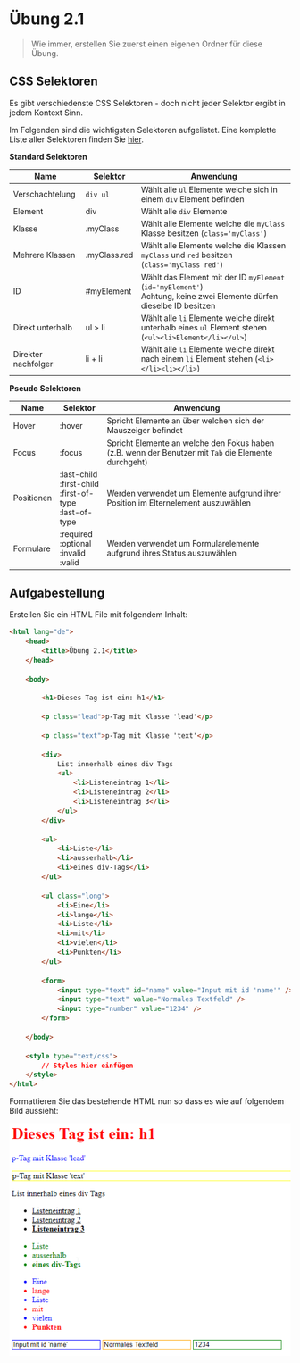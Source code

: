 # Übung 2.1 #

> Wie immer, erstellen Sie zuerst einen eigenen Ordner für diese Übung.

## CSS Selektoren ##

Es gibt verschiedenste CSS Selektoren - doch nicht jeder Selektor ergibt in jedem
Kontext Sinn.

Im Folgenden sind die wichtigsten Selektoren aufgelistet. Eine komplette Liste aller Selektoren finden
Sie [hier](https://www.w3schools.com/cssref/css_selectors.asp).

**Standard Selektoren**

| Name | Selektor | Anwendung |
| --- | --- | --- |
| Verschachtelung | `div ul` | Wählt alle `ul` Elemente welche sich in einem `div` Element befinden |
| Element | div | Wählt alle `div` Elemente |
| Klasse | .myClass | Wählt alle Elemente welche die `myClass` Klasse besitzen (`class='myClass'`) |
| Mehrere Klassen | .myClass.red | Wählt alle Elemente welche die Klassen `myClass` und `red` besitzen (`class='myClass red'`) |
| ID | #myElement | Wählt das Element mit der ID `myElement` (`id='myElement'`)<br />Achtung, keine zwei Elemente dürfen dieselbe ID besitzen |
| Direkt unterhalb | ul > li | Wählt alle `li` Elemente welche direkt unterhalb eines `ul` Element stehen (`<ul><li>Element</li></ul>`) |
| Direkter nachfolger | li + li | Wählt alle `li` Elemente welche direkt nach einem `li` Element stehen (`<li></li><li></li>`) |

**Pseudo Selektoren**

| Name | Selektor | Anwendung |
| --- | --- | --- |
| Hover | :hover | Spricht Elemente an über welchen sich der Mauszeiger befindet |
| Focus | :focus | Spricht Elemente an welche den Fokus haben (z.B. wenn der Benutzer mit `Tab` die Elemente durchgeht) |
| Positionen | :last-child<br />:first-child<br />:first-of-type<br />:last-of-type | Werden verwendet um Elemente aufgrund ihrer Position im Elternelement auszuwählen |
| Formulare | :required<br />:optional<br />:invalid<br />:valid | Werden verwendet um Formularelemente aufgrund ihres Status auszuwählen |


## Aufgabestellung ##

Erstellen Sie ein HTML File mit folgendem Inhalt:

```html
<html lang="de">
    <head>
        <title>Übung 2.1</title>
    </head>

    <body>

        <h1>Dieses Tag ist ein: h1</h1>

        <p class="lead">p-Tag mit Klasse 'lead'</p>

        <p class="text">p-Tag mit Klasse 'text'</p>

        <div>
            List innerhalb eines div Tags
            <ul>
                <li>Listeneintrag 1</li>
                <li>Listeneintrag 2</li>
                <li>Listeneintrag 3</li>
            </ul>
        </div>

        <ul>
            <li>Liste</li>
            <li>ausserhalb</li>
            <li>eines div-Tags</li>
        </ul>

        <ul class="long">
            <li>Eine</li>
            <li>lange</li>
            <li>Liste</li>
            <li>mit</li>
            <li>vielen</li>
            <li>Punkten</li>
        </ul>

        <form>
            <input type="text" id="name" value="Input mit id 'name'" />
            <input type="text" value="Normales Textfeld" />
            <input type="number" value="1234" />
        </form>

    </body>

    <style type="text/css">
        // Styles hier einfügen
    </style>
</html>
```

Formattieren Sie das bestehende HTML nun so dass es wie auf folgendem Bild aussieht:


![Übung 2.1](https://github.com/Andi-Moser/SJ20-21-M152/raw/master/m152/Uebungen/img/Uebung2-1.png)